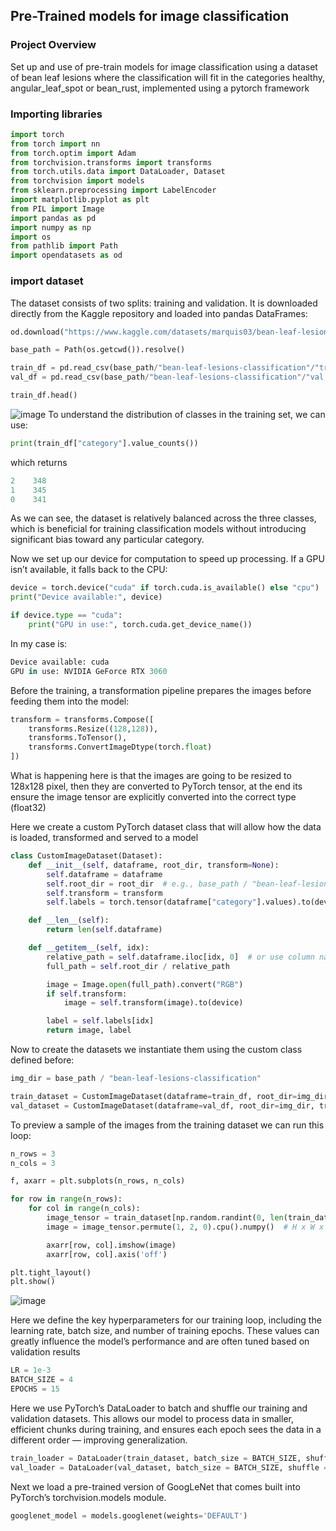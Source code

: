 ## Pre-Trained models for image classification

### Project Overview
Set up and use of pre-train models for image classification using a dataset of bean leaf lesions where the classification will fit in the categories healthy, angular_leaf_spot or bean_rust, implemented using a pytorch framework

### Importing libraries
```python
import torch
from torch import nn
from torch.optim import Adam
from torchvision.transforms import transforms
from torch.utils.data import DataLoader, Dataset
from torchvision import models
from sklearn.preprocessing import LabelEncoder
import matplotlib.pyplot as plt
from PIL import Image
import pandas as pd
import numpy as np
import os
from pathlib import Path
import opendatasets as od
```

### import dataset
The dataset consists of two splits: training and validation. It is downloaded directly from the Kaggle repository and loaded into pandas DataFrames:
```python
od.download("https://www.kaggle.com/datasets/marquis03/bean-leaf-lesions-classification")

base_path = Path(os.getcwd()).resolve()

train_df = pd.read_csv(base_path/"bean-leaf-lesions-classification"/"train.csv")
val_df = pd.read_csv(base_path/"bean-leaf-lesions-classification"/"val.csv")

train_df.head()
```
![image](https://github.com/user-attachments/assets/dcf0985c-09e3-431a-9474-fb9582f069ca)
To understand the distribution of classes in the training set, we can use:
```python
print(train_df["category"].value_counts())
```
which returns 
```python
2    348
1    345
0    341
```
As we can see, the dataset is relatively balanced across the three classes, which is beneficial for training classification models without introducing significant bias toward any particular category.

Now we set up our device for computation to speed up processing. If a GPU isn’t available, it falls back to the CPU:
```python
device = torch.device("cuda" if torch.cuda.is_available() else "cpu")
print("Device available:", device)

if device.type == "cuda":
    print("GPU in use:", torch.cuda.get_device_name())
```
In my case is:
```python
Device available: cuda
GPU in use: NVIDIA GeForce RTX 3060
```
Before the training, a transformation pipeline prepares the images before feeding them into the model:
```python
transform = transforms.Compose([
    transforms.Resize((128,128)),
    transforms.ToTensor(),
    transforms.ConvertImageDtype(torch.float)
])
```
What is happening here is that the images are going to be resized to 128x128 pixel, then they are converted to PyTorch tensor, at the end its ensure the image tensor are explicitly converted into the correct type (float32)

Here we create a custom PyTorch dataset class that will allow how the data is loaded, transformed and served to a model
```python
class CustomImageDataset(Dataset):
    def __init__(self, dataframe, root_dir, transform=None):
        self.dataframe = dataframe
        self.root_dir = root_dir  # e.g., base_path / "bean-leaf-lesions-classification"
        self.transform = transform
        self.labels = torch.tensor(dataframe["category"].values).to(device)

    def __len__(self):
        return len(self.dataframe)

    def __getitem__(self, idx):
        relative_path = self.dataframe.iloc[idx, 0]  # or use column name if available
        full_path = self.root_dir / relative_path

        image = Image.open(full_path).convert("RGB")
        if self.transform:
            image = self.transform(image).to(device)

        label = self.labels[idx]
        return image, label
```
Now to create the datasets we instantiate them using the custom class defined before:
```python
img_dir = base_path / "bean-leaf-lesions-classification"

train_dataset = CustomImageDataset(dataframe=train_df, root_dir=img_dir, transform=transform)
val_dataset = CustomImageDataset(dataframe=val_df, root_dir=img_dir, transform=transform)
```
To preview a sample of the images from the training dataset we can run this loop:
```python
n_rows = 3
n_cols = 3

f, axarr = plt.subplots(n_rows, n_cols)

for row in range(n_rows):
    for col in range(n_cols):
        image_tensor = train_dataset[np.random.randint(0, len(train_dataset))][0]
        image = image_tensor.permute(1, 2, 0).cpu().numpy()  # H x W x C

        axarr[row, col].imshow(image)
        axarr[row, col].axis('off')

plt.tight_layout()
plt.show()
```
![image](https://github.com/user-attachments/assets/d87dd02a-660c-4817-a229-19ba2fae50c2)

Here we define the key hyperparameters for our training loop, including the learning rate, batch size, and number of training epochs. These values can greatly influence the model’s performance and are often tuned based on validation results
```python
LR = 1e-3
BATCH_SIZE = 4
EPOCHS = 15
```
Here we use PyTorch’s DataLoader to batch and shuffle our training and validation datasets. This allows our model to process data in smaller, efficient chunks during training, and ensures each epoch sees the data in a different order — improving generalization.
```python
train_loader = DataLoader(train_dataset, batch_size = BATCH_SIZE, shuffle = True)
val_loader = DataLoader(val_dataset, batch_size = BATCH_SIZE, shuffle = True)
```
Next we load a pre-trained version of GoogLeNet that comes built into PyTorch’s torchvision.models module.
```python
googlenet_model = models.googlenet(weights='DEFAULT')
```
